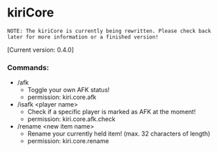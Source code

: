 # kiriCore
`NOTE: The kiriCore is currently being rewritten. Please check back later for more information or a finished version!`

[Current version: 0.4.0]

### Commands:
- /afk
    - Toggle your own AFK status!
    - permission: kiri.core.afk
- /isafk \<player name>
    - Check if a specific player is marked as AFK at the moment!
    - permission: kiri.core.afk.check
- /rename \<new item name>
    - Rename your currently held item! (max. 32 characters of length)
    - permission: kiri.core.rename
